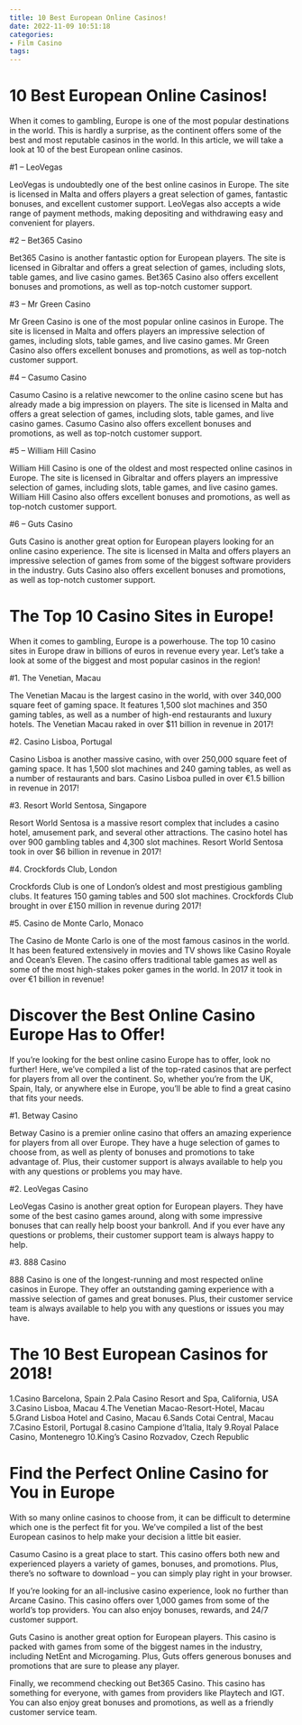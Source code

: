 ```yaml
---
title: 10 Best European Online Casinos!
date: 2022-11-09 10:51:18
categories:
- Film Casino
tags:
---
```



#  10 Best European Online Casinos!

When it comes to gambling, Europe is one of the most popular destinations in the world. This is hardly a surprise, as the continent offers some of the best and most reputable casinos in the world. In this article, we will take a look at 10 of the best European online casinos.

#1 – LeoVegas

LeoVegas is undoubtedly one of the best online casinos in Europe. The site is licensed in Malta and offers players a great selection of games, fantastic bonuses, and excellent customer support. LeoVegas also accepts a wide range of payment methods, making depositing and withdrawing easy and convenient for players.

#2 – Bet365 Casino

Bet365 Casino is another fantastic option for European players. The site is licensed in Gibraltar and offers a great selection of games, including slots, table games, and live casino games. Bet365 Casino also offers excellent bonuses and promotions, as well as top-notch customer support.

#3 – Mr Green Casino

Mr Green Casino is one of the most popular online casinos in Europe. The site is licensed in Malta and offers players an impressive selection of games, including slots, table games, and live casino games. Mr Green Casino also offers excellent bonuses and promotions, as well as top-notch customer support.

#4 – Casumo Casino

Casumo Casino is a relative newcomer to the online casino scene but has already made a big impression on players. The site is licensed in Malta and offers a great selection of games, including slots, table games, and live casino games. Casumo Casino also offers excellent bonuses and promotions, as well as top-notch customer support.

#5 – William Hill Casino


William Hill Casino is one of the oldest and most respected online casinos in Europe. The site is licensed in Gibraltar and offers players an impressive selection of games, including slots, table games, and live casino games. William Hill Casino also offers excellent bonuses and promotions, as well as top-notch customer support.

#6 – Guts Casino

Guts Casino is another great option for European players looking for an online casino experience. The site is licensed in Malta and offers players an impressive selection of games from some of the biggest software providers in the industry. Guts Casino also offers excellent bonuses and promotions, as well as top-notch customer support.

#  The Top 10 Casino Sites in Europe!

When it comes to gambling, Europe is a powerhouse. The top 10 casino sites in Europe draw in billions of euros in revenue every year. Let’s take a look at some of the biggest and most popular casinos in the region!

#1. The Venetian, Macau

The Venetian Macau is the largest casino in the world, with over 340,000 square feet of gaming space. It features 1,500 slot machines and 350 gaming tables, as well as a number of high-end restaurants and luxury hotels. The Venetian Macau raked in over $11 billion in revenue in 2017!

#2. Casino Lisboa, Portugal

Casino Lisboa is another massive casino, with over 250,000 square feet of gaming space. It has 1,500 slot machines and 240 gaming tables, as well as a number of restaurants and bars. Casino Lisboa pulled in over €1.5 billion in revenue in 2017!

#3. Resort World Sentosa, Singapore

Resort World Sentosa is a massive resort complex that includes a casino hotel, amusement park, and several other attractions. The casino hotel has over 900 gambling tables and 4,300 slot machines. Resort World Sentosa took in over $6 billion in revenue in 2017!

#4. Crockfords Club, London

Crockfords Club is one of London’s oldest and most prestigious gambling clubs. It features 150 gaming tables and 500 slot machines. Crockfords Club brought in over £150 million in revenue during 2017!

#5. Casino de Monte Carlo, Monaco

The Casino de Monte Carlo is one of the most famous casinos in the world. It has been featured extensively in movies and TV shows like Casino Royale and Ocean’s Eleven. The casino offers traditional table games as well as some of the most high-stakes poker games in the world. In 2017 it took in over €1 billion in revenue!

#  Discover the Best Online Casino Europe Has to Offer!

If you’re looking for the best online casino Europe has to offer, look no further! Here, we’ve compiled a list of the top-rated casinos that are perfect for players from all over the continent. So, whether you’re from the UK, Spain, Italy, or anywhere else in Europe, you’ll be able to find a great casino that fits your needs.

#1. Betway Casino

Betway Casino is a premier online casino that offers an amazing experience for players from all over Europe. They have a huge selection of games to choose from, as well as plenty of bonuses and promotions to take advantage of. Plus, their customer support is always available to help you with any questions or problems you may have.

#2. LeoVegas Casino

LeoVegas Casino is another great option for European players. They have some of the best casino games around, along with some impressive bonuses that can really help boost your bankroll. And if you ever have any questions or problems, their customer support team is always happy to help.

#3. 888 Casino

888 Casino is one of the longest-running and most respected online casinos in Europe. They offer an outstanding gaming experience with a massive selection of games and great bonuses. Plus, their customer service team is always available to help you with any questions or issues you may have.

#  The 10 Best European Casinos for 2018!

1.Casino Barcelona, Spain
2.Pala Casino Resort and Spa, California, USA
3.Casino Lisboa, Macau
4.The Venetian Macao-Resort-Hotel, Macau
5.Grand Lisboa Hotel and Casino, Macau
6.Sands Cotai Central, Macau
7.Casino Estoril, Portugal
8.casino Campione d’Italia, Italy 
9.Royal Palace Casino, Montenegro
10.King’s Casino Rozvadov, Czech Republic

#  Find the Perfect Online Casino for You in Europe

With so many online casinos to choose from, it can be difficult to determine which one is the perfect fit for you. We’ve compiled a list of the best European casinos to help make your decision a little bit easier.

Casumo Casino is a great place to start. This casino offers both new and experienced players a variety of games, bonuses, and promotions. Plus, there’s no software to download – you can simply play right in your browser.

If you’re looking for an all-inclusive casino experience, look no further than Arcane Casino. This casino offers over 1,000 games from some of the world’s top providers. You can also enjoy bonuses, rewards, and 24/7 customer support.

Guts Casino is another great option for European players. This casino is packed with games from some of the biggest names in the industry, including NetEnt and Microgaming. Plus, Guts offers generous bonuses and promotions that are sure to please any player.

Finally, we recommend checking out Bet365 Casino. This casino has something for everyone, with games from providers like Playtech and IGT. You can also enjoy great bonuses and promotions, as well as a friendly customer service team.
